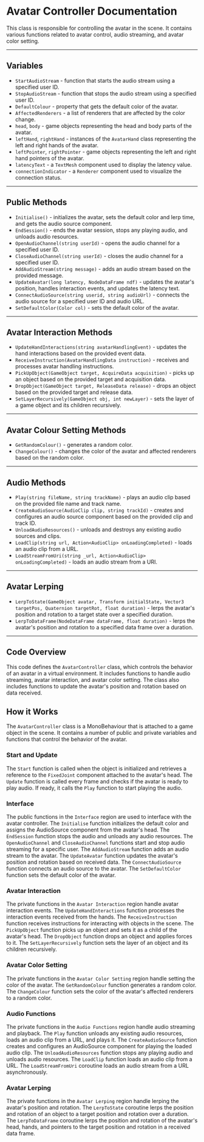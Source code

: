 # Avatar Controller Documentation

This class is responsible for controlling the avatar in the scene. It contains various functions related to avatar control, audio streaming, and avatar color setting.

---

## Variables

- `StartAudioStream` - function that starts the audio stream using a specified user ID.
- `StopAudioStream` - function that stops the audio stream using a specified user ID.
- `DefaultColour` - property that gets the default color of the avatar.
- `AffectedRenderers` - a list of renderers that are affected by the color change.
- `head`, `body` - game objects representing the head and body parts of the avatar.
- `leftHand`, `rightHand` - instances of the `AvatarHand` class representing the left and right hands of the avatar.
- `leftPointer`, `rightPointer` - game objects representing the left and right hand pointers of the avatar.
- `latencyText` - a `TextMesh` component used to display the latency value.
- `connectionIndicator` - a `Renderer` component used to visualize the connection status.

---

## Public Methods

- `Initialise()` - initializes the avatar, sets the default color and lerp time, and gets the audio source component.
- `EndSession()` - ends the avatar session, stops any playing audio, and unloads audio resources.
- `OpenAudioChannel(string userId)` - opens the audio channel for a specified user ID.
- `CloseAudioChannel(string userId)` - closes the audio channel for a specified user ID.
- `AddAudioStream(string message)` - adds an audio stream based on the provided message.
- `UpdateAvatar(long latency, NodeDataFrame ndf)` - updates the avatar's position, handles interaction events, and updates the latency text.
- `ConnectAudioSource(string userid, string audioUrl)` - connects the audio source for a specified user ID and audio URL.
- `SetDefaultColor(Color col)` - sets the default color of the avatar.

---

## Avatar Interaction Methods

- `UpdateHandInteractions(string avatarHandlingEvent)` - updates the hand interactions based on the provided event data.
- `ReceiveInstruction(AvatarHandlingData instruction)` - receives and processes avatar handling instructions.
- `PickUpObject(GameObject target, AcquireData acquisition)` - picks up an object based on the provided target and acquisition data.
- `DropObject(GameObject target, ReleaseData release)` - drops an object based on the provided target and release data.
- `SetLayerRecursively(GameObject obj, int newLayer)` - sets the layer of a game object and its children recursively.

---

## Avatar Colour Setting Methods

- `GetRandomColour()` - generates a random color.
- `ChangeColour()` - changes the color of the avatar and affected renderers based on the random color.

---

## Audio Methods

- `Play(string fileName, string trackName)` - plays an audio clip based on the provided file name and track name.
- `CreateAudioSource(AudioClip clip, string trackId)` - creates and configures an audio source component based on the provided clip and track ID.
- `UnloadAudioResources()` - unloads and destroys any existing audio sources and clips.
- `LoadClip(string url, Action<AudioClip> onLoadingCompleted)` - loads an audio clip from a URL.
- `LoadStreamFromUri(string _url, Action<AudioClip> onLoadingCompleted)` - loads an audio stream from a URI.

---

## Avatar Lerping

- `LerpToState(GameObject avatar, Transform initialState, Vector3 targetPos, Quaternion targetRot, float duration)` - lerps the avatar's position and rotation to a target state over a specified duration.
- `LerpToDataFrame(NodeDataFrame dataFrame, float duration)` - lerps the avatar's position and rotation to a specified data frame over a duration.


---

## Code Overview
This code defines the `AvatarController` class, which controls the behavior of an avatar in a virtual environment. It includes functions to handle audio streaming, avatar interaction, and avatar color setting. The class also includes functions to update the avatar's position and rotation based on data received.

## How it Works
The `AvatarController` class is a MonoBehaviour that is attached to a game object in the scene. It contains a number of public and private variables and functions that control the behavior of the avatar.

### Start and Update
The `Start` function is called when the object is initialized and retrieves a reference to the `FixedJoint` component attached to the avatar's head. The `Update` function is called every frame and checks if the avatar is ready to play audio. If ready, it calls the `Play` function to start playing the audio.

### Interface
The public functions in the `Interface` region are used to interface with the avatar controller. The `Initialise` function initializes the default color and assigns the AudioSource component from the avatar's head. The `EndSession` function stops the audio and unloads any audio resources. The `OpenAudioChannel` and `CloseAudioChannel` functions start and stop audio streaming for a specific user. The `AddAudioStream` function adds an audio stream to the avatar. The `UpdateAvatar` function updates the avatar's position and rotation based on received data. The `ConnectAudioSource` function connects an audio source to the avatar. The `SetDefaultColor` function sets the default color of the avatar.

### Avatar Interaction
The private functions in the `Avatar Interaction` region handle avatar interaction events. The `UpdateHandInteractions` function processes the interaction events received from the hands. The `ReceiveInstruction` function receives instructions for interacting with objects in the scene. The `PickUpObject` function picks up an object and sets it as a child of the avatar's head. The `DropObject` function drops an object and applies forces to it. The `SetLayerRecursively` function sets the layer of an object and its children recursively.

### Avatar Color Setting
The private functions in the `Avatar Color Setting` region handle setting the color of the avatar. The `GetRandomColour` function generates a random color. The `ChangeColour` function sets the color of the avatar's affected renderers to a random color.

### Audio Functions
The private functions in the `Audio Functions` region handle audio streaming and playback. The `Play` function unloads any existing audio resources, loads an audio clip from a URL, and plays it. The `CreateAudioSource` function creates and configures an AudioSource component for playing the loaded audio clip. The `UnloadAudioResources` function stops any playing audio and unloads audio resources. The `LoadClip` function loads an audio clip from a URL. The `LoadStreamFromUri` coroutine loads an audio stream from a URL asynchronously.

### Avatar Lerping
The private functions in the `Avatar Lerping` region handle lerping the avatar's position and rotation. The `LerpToState` coroutine lerps the position and rotation of an object to a target position and rotation over a duration. The `LerpToDataFrame` coroutine lerps the position and rotation of the avatar's head, hands, and pointers to the target position and rotation in a received data frame.
